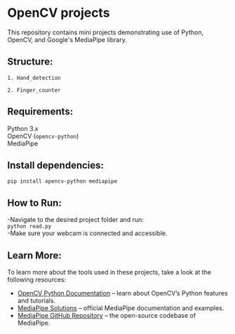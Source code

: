 # OpenCV projects
This repository contains mini projects demonstrating use of Python, OpenCV, and Google's MediaPipe library.

## Structure:
`1. Hand_detection`

`2. Finger_counter`

## Requirements:
Python 3.x <br>
OpenCV (`opencv-python`) <br>
MediaPipe 

## Install dependencies:
`pip install opencv-python mediapipe`

## How to Run:
-Navigate to the desired project folder and run: <br>
`python read.py` <br>
-Make sure your webcam is connected and accessible.

## Learn More:

To learn more about the tools used in these projects, take a look at the following resources:

- [OpenCV Python Documentation](https://docs.opencv.org/master/d6/d00/tutorial_py_root.html) – learn about OpenCV’s Python features and tutorials.
- [MediaPipe Solutions](https://developers.google.com/mediapipe/solutions) – official MediaPipe documentation and examples.
- [MediaPipe GitHub Repository](https://github.com/google/mediapipe) – the open-source codebase of MediaPipe.
